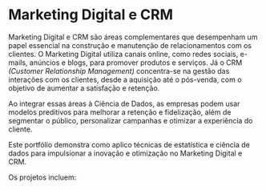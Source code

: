 # Marketing Digital e CRM

Marketing Digital e CRM são áreas complementares que desempenham um papel essencial na construção e manutenção de relacionamentos com os clientes. O Marketing Digital utiliza canais online, como redes sociais, e-mails, anúncios e blogs, para promover produtos e serviços. Já o CRM *(Customer Relationship Management)* concentra-se na gestão das interações com os clientes, desde a aquisição até o pós-venda, com o objetivo de aumentar a satisfação e retenção.

Ao integrar essas áreas à Ciência de Dados, as empresas podem usar modelos preditivos para melhorar a retenção e fidelização, além de segmentar o público, personalizar campanhas e otimizar a experiência do cliente.

Este portfólio demonstra como aplico técnicas de estatística e ciência de dados para impulsionar a inovação e otimização no Marketing Digital e CRM.

Os projetos incluem:

```{tableofcontents}
```